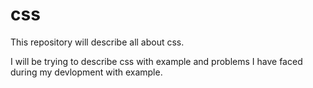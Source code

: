 # css

This repository will describe all about css.

I will be trying to describe css with example and problems I have faced during my devlopment with example.
